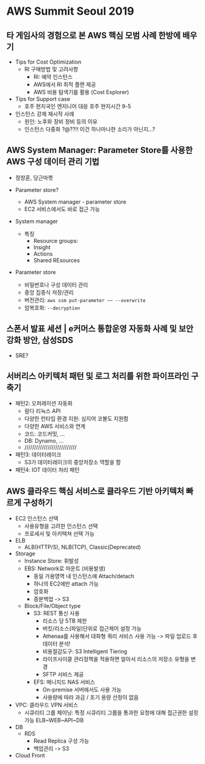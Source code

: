 # AWS Summit Seoul 2019

## 타 게임사의 경험으로 본 AWS 핵심 모범 사례 한방에 배우기

* Tips for Cost Optimization
  * RI 구매방법 및 고려사항
    * RI: 예약 인스턴스
    * AWS에서 RI 최적 플랜 제공
    * AWS 비용 탐색기를 활용 (Cost Explorer)
* Tips for Support case
  * 호주 현지국인 엔지니어 대응 호주 현지시간 9-5
* 인스턴스 강제 재시작 사례
  * 원인: 노후화 장비 정비 등의 이유
  * 인스턴스 다중화 ?@??!! 이건 하나마나한 소리가 아닌지...?

## AWS System Manager: Parameter Store를 사용한 AWS 구성 데이터 관리 기법

* 정창훈, 당근마켓

* Parameter store?
  * AWS System manager - parameter store
  * EC2 서비스에서도 바로 접근 가능

* System manager
  * 특징
    * Resource groups:
    * Insight
    * Actions
    * Shared REsources

* Parameter store
  * 비밀번호나 구성 데이터 관리
  * 중앙 집중식 저장/관리
  * 버전관리: `aws ssm put-parameter ~~ --overwrite`
  * 암복호화: `--decryption`

## 스폰서 발표 세션 | e커머스 통합운영 자동화 사례 및 보안강화 방안, 삼성SDS

* SRE?

## 서버리스 아키텍처 패턴 및 로그 처리를 위한 파이프라인 구축기

* 패턴2: 오퍼레이션 자동화
  * 람다 리눅스 API
  * 다양한 런타임 환경 지원: 심지어 코볼도 지원함
  * 다양한 AWS 서비스와 연계
  * 코드: 코드커밋, ...
  * DB: Dynamo, ...
  * ///////////////////////////
* 패턴3: 데이터레이크
  * S3가 데이터레이크의 중앙저장소 역할을 함
* 패턴4: IOT 데이터 처리 패턴

## AWS 클라우드 핵심 서비스로 클라우드 기반 아키텍처 빠르게 구성하기

* EC2 인스턴스 선택
  * 사용유형을 고려한 인스턴스 선택
  * 프로세서 및 아키텍쳐 선택 가능
* ELB
  * ALB(HTTP/S), NLB(TCP), Classic(Deprecated)
* Storage
  * Instance Store: 휘발성
  * EBS: Network로 마운트 (비용발생)
    * 동일 가용영역 내 인스턴스에 Attach/detach
    * 하나의 EC2에만 attach 가능
    * 암호화
    * 증분백업 -> S3
  * Block/File/Object type
    * S3: REST 통신 사용
      * 리소스 당 5TB 제한
      * 버킷/리소스(파일)단위로 접근제어 설정 가능
      * Athenaa를 사용해서 대화형 쿼리 서비스 사용 가능 -> 파일 업로드 후 데이터 분석!
      * 비용절감도구: S3 Intelligent Tiering
      * 라이프사이클 관리정책을 적용하면 알아서 리소스의 저장소 유형을 변경
      * SFTP 서비스 제공
    * EFS: 매니지드 NAS 서비스
      * On-premise 서버에서도 사용 가능
      * 사용량에 따라 과금 / 초기 용량 산정이 없음
* VPC: 클라우드 VPN 서비스
  * 시큐리티 그룹 체이닝: 특정 시큐리티 그룹을 통과한 요청에 대해 접근권한 설정 가능 ELB~WEB~API~DB
* DB
  * RDS
    * Read Replica 구성 가능
    * 백업관리 -> S3
* Cloud Front